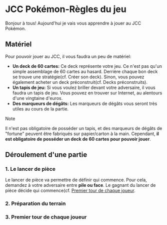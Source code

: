 # JCC Pokémon-Règles du jeu

Bonjour à tous! Aujourd'hui je vais vous apprendre à jouer au JCC Pokémon.

## Matériel

Pour pouvoir jouer au JCC, il vous faudra un peu de matériel:
- **Un deck de 60 cartes:** Ce deck représente votre jeu. Ce n'est pas qu'un simple assemblage de 60 cartes au hasard. Derrière chaque bon deck se trouve une stratégie(cf. Créer son deck). Sinon, vous pouvez également acheter un deck préconstruit(cf. Decks préconstruits).
- **Un tapis de jeu:** Si vous voulez briller devant votre adversaire, il vous faudra un tapis de jeu. Vous pouvez en trouver sur Internet, au alentours d'une vingtaine d'euros.
- **Des marqueurs de dégâts:** Les marqueurs de dégâts vous seront très utiles au cours de la partie.

> [!NOTE]
>
> Il n'est pas obligatoire de posséder un tapis, et des marqueurs de dégâts de "fortune" peuvent être fabriqués sur papier/carton à la main. Cependant, **il est obligatoire de posséder un deck de 60 cartes pour pouvoir jouer**.

## Déroulement d'une partie

### 1. Le lancer de pièce

Le lancer de pièce va permettre de définir qui commence. Pour cela, demandez à votre adversaire entre **pile ou face**. Le gagnant du lancer de pièce décide qui commence(cf. [Premier tour de chaque joueur](#3-premier-tour-de-chaque-joueur).

### 2. Préparation du terrain

### 3. Premier tour de chaque joueur
